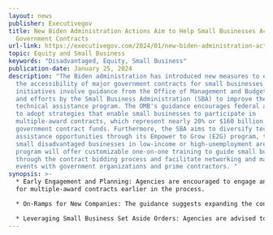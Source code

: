 ```yaml
---
layout: news
publisher: Executivegov
title: New Biden Administration Actions Aim to Help Small Businesses Access
  Government Contracts
url-link: https://executivegov.com/2024/01/new-biden-administration-actions-aim-to-help-small-businesses-access-government-contracts/
topic: Equity and Small Business	
keywords: "Disadvantaged, Equity, Small Business"
publication-date: January 25, 2024
description: "The Biden administration has introduced new measures to enhance
  the accessibility of major government contracts for small businesses. These
  initiatives involve guidance from the Office of Management and Budget (OMB)
  and efforts by the Small Business Administration (SBA) to improve the
  technical assistance program. The OMB's guidance encourages federal agencies
  to adopt strategies that enable small businesses to participate in
  multiple-award contracts, which represent nearly 20% or $160 billion of
  government contract funds. Furthermore, the SBA aims to diversify technical
  assistance opportunities through its Empower to Grow (E2G) program, targeting
  small disadvantaged businesses in low-income or high-unemployment areas. The
  program will offer customizable one-on-one training to guide small businesses
  through the contract bidding process and facilitate networking and matchmaking
  events with government organizations and prime contractors. "
synopsis: >-
  * Early Engagement and Planning: Agencies are encouraged to engage and plan
  for multiple-award contracts earlier in the process.

  * On-Ramps for New Companies: The guidance suggests expanding the consideration of on-ramps to allow new companies to enter during a contract's performance period.

  * Leveraging Small Business Set Aside Orders: Agencies are advised to make use of small business set-aside orders to open up opportunities.
---
```

